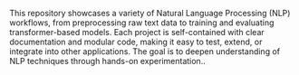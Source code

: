 This repository showcases a variety of Natural Language Processing (NLP) workflows, from preprocessing raw text data to training and evaluating transformer-based models. Each project is self-contained with clear documentation and modular code, making it easy to test, extend, or integrate into other applications. The goal is to deepen understanding of NLP techniques through hands-on experimentation..
